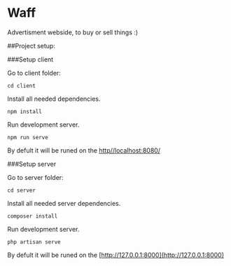 # Waff

Advertisment webside, to buy or sell things :)

##Project setup:

###Setup client

Go to client folder:

```
cd client
```

Install all needed dependencies.

```
npm install
```

Run development server.

```
npm run serve
```

By defult it will be runed on the [http//localhost:8080/](http//localhost:8080/)

###Setup server

Go to server folder:

```
cd server
```

Install all needed server dependencies.

```
composer install
```

Run development server.

```
php artisan serve
```

By defult it will be runed on the [http://127.0.0.1:8000](http://127.0.0.1:8000)
